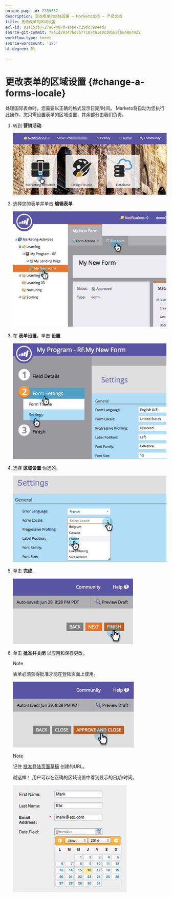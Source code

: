 ```yaml
---
unique-page-id: 2359657
description: 更改表单的区域设置 — Marketo文档 — 产品文档
title: 更改表单的区域设置
exl-id: 811153b7-27e6-407d-abbe-c29dc39944d7
source-git-commit: 72e1d29347bd5b77107da1e9c30169cb6490c432
workflow-type: tm+mt
source-wordcount: '125'
ht-degree: 0%

---
```


# 更改表单的区域设置 {#change-a-forms-locale}

处理国际表单时，您需要以正确的格式显示日期/时间。 Marketo将自动为您执行此操作，您只需设置表单的区域设置，其余部分由我们负责。

1. 转到 **营销活动**.

   ![](assets/login-marketing-activities-7.png)

1. 选择您的表单并单击 **编辑表单**.

   ![](assets/image2014-9-15-12-3a52-3a52.png)

1. 在 **表单设置**，单击 **设置**.

   ![](assets/image2014-9-15-12-3a53-3a23.png)

1. 选择 **区域设置** 你选的。

   ![](assets/image2014-9-15-12-3a53-3a35.png)

1. 单击 **完成**.

   ![](assets/image2014-9-15-12-3a53-3a43.png)

1. 单击 **批准并关闭** 以应用和保存更改。

   >[!NOTE]
   >
   >表单必须获得批准才能在登陆页面上使用。

   ![](assets/image2014-9-15-12-3a53-3a52.png)

   >[!NOTE]
   >
   >记住 [批准登陆页面草稿](/help/marketo/product-docs/demand-generation/landing-pages/understanding-landing-pages/approve-unapprove-or-delete-a-landing-page.md) 创建的URL。

   就这样！ 用户可以在正确的区域设置中看到显示的日期/时间。

   ![](assets/image2014-9-15-12-3a53-3a59.png)
